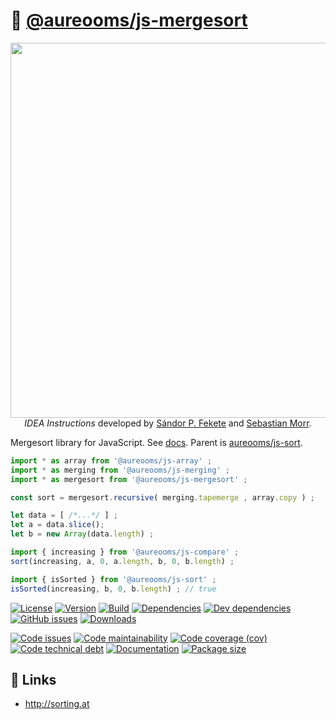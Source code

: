 :dragon: [@aureooms/js-mergesort](http://aureooms.github.io/js-mergesort)
==

<p align="center">
<a href="https://idea-instructions.com/merge-sort">
<img src="https://idea-instructions.com/merge-sort.png" width="600"/>
</a><br/>
<i>IDEA Instructions</i>
developed by
<a href="https://www.ibr.cs.tu-bs.de/users/fekete">Sándor P. Fekete</a>
and
<a href="https://morr.cc">Sebastian Morr</a>.
</p>

Mergesort library for JavaScript.
See [docs](https://aureooms.github.io/js-mergesort/index.html).
Parent is [aureooms/js-sort](https://github.com/aureooms/js-sort).

```js
import * as array from '@aureooms/js-array' ;
import * as merging from '@aureooms/js-merging' ;
import * as mergesort from '@aureooms/js-mergesort' ;

const sort = mergesort.recursive( merging.tapemerge , array.copy ) ;

let data = [ /*...*/ ] ;
let a = data.slice();
let b = new Array(data.length) ;

import { increasing } from '@aureooms/js-compare' ;
sort(increasing, a, 0, a.length, b, 0, b.length) ;

import { isSorted } from '@aureooms/js-sort' ;
isSorted(increasing, b, 0, b.length) ; // true
```

[![License](https://img.shields.io/github/license/aureooms/js-mergesort.svg)](https://raw.githubusercontent.com/aureooms/js-mergesort/main/LICENSE)
[![Version](https://img.shields.io/npm/v/@aureooms/js-mergesort.svg)](https://www.npmjs.org/package/@aureooms/js-mergesort)
[![Build](https://img.shields.io/travis/aureooms/js-mergesort/main.svg)](https://travis-ci.org/aureooms/js-mergesort/branches)
[![Dependencies](https://img.shields.io/david/aureooms/js-mergesort.svg)](https://david-dm.org/aureooms/js-mergesort)
[![Dev dependencies](https://img.shields.io/david/dev/aureooms/js-mergesort.svg)](https://david-dm.org/aureooms/js-mergesort?type=dev)
[![GitHub issues](https://img.shields.io/github/issues/aureooms/js-mergesort.svg)](https://github.com/aureooms/js-mergesort/issues)
[![Downloads](https://img.shields.io/npm/dm/@aureooms/js-mergesort.svg)](https://www.npmjs.org/package/@aureooms/js-mergesort)

[![Code issues](https://img.shields.io/codeclimate/issues/aureooms/js-mergesort.svg)](https://codeclimate.com/github/aureooms/js-mergesort/issues)
[![Code maintainability](https://img.shields.io/codeclimate/maintainability/aureooms/js-mergesort.svg)](https://codeclimate.com/github/aureooms/js-mergesort/trends/churn)
[![Code coverage (cov)](https://img.shields.io/codecov/c/gh/aureooms/js-mergesort/main.svg)](https://codecov.io/gh/aureooms/js-mergesort)
[![Code technical debt](https://img.shields.io/codeclimate/tech-debt/aureooms/js-mergesort.svg)](https://codeclimate.com/github/aureooms/js-mergesort/trends/technical_debt)
[![Documentation](http://aureooms.github.io/js-mergesort//badge.svg)](http://aureooms.github.io/js-mergesort//source.html)
[![Package size](https://img.shields.io/bundlephobia/minzip/@aureooms/js-mergesort)](https://bundlephobia.com/result?p=@aureooms/js-mergesort)

## :link: Links

  - http://sorting.at
